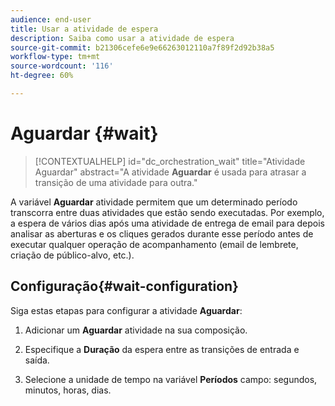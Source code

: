 ```yaml
---
audience: end-user
title: Usar a atividade de espera
description: Saiba como usar a atividade de espera
source-git-commit: b21306cefe6e9e66263012110a7f89f2d92b38a5
workflow-type: tm+mt
source-wordcount: '116'
ht-degree: 60%

---
```


# Aguardar {#wait}

>[!CONTEXTUALHELP]
>id="dc_orchestration_wait"
>title="Atividade Aguardar"
>abstract="A atividade **Aguardar** é usada para atrasar a transição de uma atividade para outra."

A variável **Aguardar** atividade permitem que um determinado período transcorra entre duas atividades que estão sendo executadas. Por exemplo, a espera de vários dias após uma atividade de entrega de email para depois analisar as aberturas e os cliques gerados durante esse período antes de executar qualquer operação de acompanhamento (email de lembrete, criação de público-alvo, etc.).

## Configuração{#wait-configuration}

Siga estas etapas para configurar a atividade **Aguardar**:

1. Adicionar um **Aguardar** atividade na sua composição.

1. Especifique a **Duração** da espera entre as transições de entrada e saída.

1. Selecione a unidade de tempo na variável **Períodos** campo: segundos, minutos, horas, dias.


